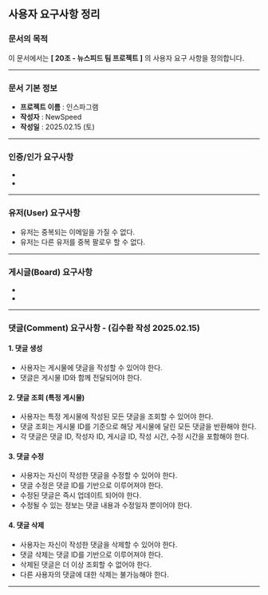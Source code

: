 ## 사용자 요구사항 정리

### 문서의 목적

이 문서에서는 **[ 20조 - 뉴스피드 팀 프로젝트 ]** 의 사용자 요구 사항을 정의합니다.

-----

### 문서 기본 정보
- **프로젝트 이름** : 인스파그램
- **작성자** : NewSpeed
- **작성일** : 2025.02.15 (토)

-----

### 인증/인가 요구사항

-
-

-----

###  유저(User) 요구사항

- 유저는 중복되는 이메일을 가질 수 없다.
- 유저는 다른 유저를 중복 팔로우 할 수 없다.

-----

### 게시글(Board) 요구사항

-
-

-----

### 댓글(Comment) 요구사항 - (김수환 작성 2025.02.15)

#### 1. 댓글 생성
- 사용자는 게시물에 댓글을 작성할 수 있어야 한다. 
- 댓글은 게시물 ID와 함께 전달되어야 한다.

#### 2. 댓글 조회 (특정 게시물)
- 사용자는 특정 게시물에 작성된 모든 댓글을 조회할 수 있어야 한다.
- 댓글 조회는 게시물 ID를 기준으로 해당 게시물에 달린 모든 댓글을 반환해야 한다.
- 각 댓글은 댓글 ID, 작성자 ID, 게시글 ID, 작성 시간, 수정 시간을 포함해야 한다.

#### 3. 댓글 수정
- 사용자는 자신이 작성한 댓글을 수정할 수 있어야 한다.
- 댓글 수정은 댓글 ID를 기반으로 이루어져야 한다.
- 수정된 댓글은 즉시 업데이트 되어야 한다.
- 수정될 수 있는 정보는 댓글 내용과 수정일자 뿐이어야 한다.

#### 4. 댓글 삭제
- 사용자는 자신이 작성한 댓글을 삭제할 수 있어야 한다.
- 댓글 삭제는 댓글 ID를 기반으로 이루어져야 한다.
- 삭제된 댓글은 더 이상 조회할 수 없어야 한다.
- 다른 사용자의 댓글에 대한 삭제는 불가능해야 한다.

-----
